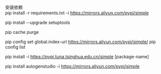 安装依赖  
pip install -r requirements.txt -i https://mirrors.aliyun.com/pypi/simple 

pip install --upgrade setuptools

pip cache purge

pip config set global.index-url https://mirrors.aliyun.com/pypi/simple/
pip config list

pip install -i https://pypi.tuna.tsinghua.edu.cn/simple [package-name]

pip install autogenstudio -i https://mirrors.aliyun.com/pypi/simple